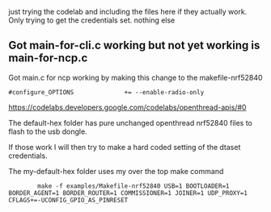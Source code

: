 just trying the codelab and including the files here if they actually work. Only trying to get the credentials set. nothing else






## Got main-for-cli.c working but not yet working is main-for-ncp.c 


Got main.c for ncp working by making this change to the makefile-nrf52840

```
#configure_OPTIONS              += --enable-radio-only

```


https://codelabs.developers.google.com/codelabs/openthread-apis/#0

The default-hex folder has pure unchanged openthread nrf52840 files to flash to the usb dongle.

If those work I will then try to make a hard coded setting of the dtaset credentials.


The my-default-hex folder uses my over the top make command

```
        make -f examples/Makefile-nrf52840 USB=1 BOOTLOADER=1 BORDER_AGENT=1 BORDER_ROUTER=1 COMMISSIONER=1 JOINER=1 UDP_PROXY=1 CFLAGS+=-UCONFIG_GPIO_AS_PINRESET 

```



